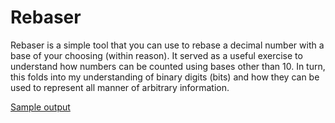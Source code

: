# Rebaser

Rebaser is a simple tool that you can use to rebase a decimal number with a base of your choosing (within reason). It served as a useful exercise to understand how numbers can be counted using bases other than 10. In turn, this folds into my understanding of binary digits (bits) and how they can be used to represent all manner of arbitrary information.

[Sample output](https://i.imgur.com/qN48tUh.png)
